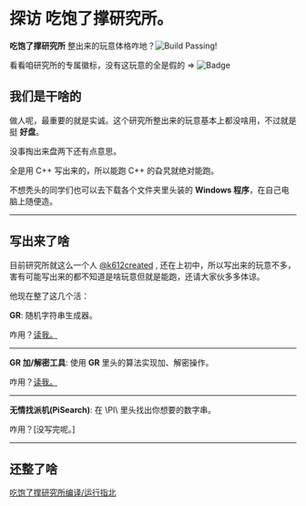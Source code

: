 # 探访 吃饱了撑研究所。
**吃饱了撑研究所** 整出来的玩意体格咋地？![Build Passing!](https://img.shields.io/badge/build-passing-brightgreen)

看看咱研究所的专属徽标，没有这玩意的全是假的 => ![Badge](https://img.shields.io/badge/Nonsense-Laboratory-blue)

## 我们是干啥的
做人呢，最重要的就是实诚。这个研究所整出来的玩意基本上都没啥用，不过就是挺 **好盘**。

没事掏出来盘两下还有点意思。

全是用 C++ 写出来的，所以能跑 C++ 的旮旯就绝对能跑。

不想秃头的同学们也可以去下载各个文件夹里头装的 **Windows 程序**，在自己电脑上随便造。
****
## 写出来了啥
目前研究所就这么一个人 [@k612created](https://github.com/k612created) , 还在上初中，所以写出来的玩意不多，害有可能写出来的都不知道是啥玩意但就是能跑，还请大家伙多多体谅。

他现在整了这几个活：

**GR**: 随机字符串生成器。

咋用？[读我。](https://github.com/Nonsense-Lab/nonsense-lab/blob/master/gr/README_zh.md)

****

**GR 加/解密工具**: 使用 **GR** 里头的算法实现加、解密操作。

咋用？[读我。](https://github.com/Nonsense-Lab/nonsense-lab/blob/master/gr-encdecrypt/README_zh.md)
****

**无情找派机(PiSearch)**: 在 \PI\ 里头找出你想要的数字串。

咋用？[没写完呢。]

****
## 还整了啥
[吃饱了撑研究所编译/运行指北](https://github.com/Nonsense-Lab/nonsense-lab/blob/master/compile_run_guide_zh.md)
